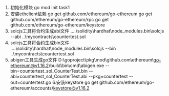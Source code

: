 1. 初始化模块
go mod init task1
2. 安装ethclient依赖
go get github.com/ethereum/go-ethereum
go get github.com/ethereum/go-ethereum/rpc
go get github.com/ethereum/go-ethereum/keystore
3. solcjs工具将合约生成abi文件 
..\..\solidity\hardhat\node_modules\.bin\solcjs --abi ..\mycontracts\countertest.sol
4. solcjs工具将合约生成bin文件
..\..\solidity\hardhat\node_modules\.bin\solcjs --bin ..\mycontracts\countertest.sol
5. abigen工具生成go文件
   D:\goproject\pkg\mod\github.com\ethereum\go-ethereum@v1.16.2\build\bin\cmd\abigen.exe --bin=countertest_sol_CounterTest.bin --abi=countertest_sol_CounterTest.abi --pkg=countertest --out=countertest.go
6.安装keystore
  go get github.com/ethereum/go-ethereum/accounts/keystore@v1.16.2
